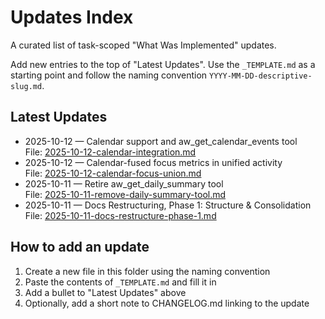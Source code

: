 # Updates Index

A curated list of task-scoped "What Was Implemented" updates.

Add new entries to the top of "Latest Updates". Use the `_TEMPLATE.md` as a starting point and follow the naming convention `YYYY-MM-DD-descriptive-slug.md`.

## Latest Updates

- 2025-10-12 — Calendar support and aw_get_calendar_events tool  
  File: [2025-10-12-calendar-integration.md](./2025-10-12-calendar-integration.md)
- 2025-10-12 — Calendar-fused focus metrics in unified activity  
  File: [2025-10-12-calendar-focus-union.md](./2025-10-12-calendar-focus-union.md)
- 2025-10-11 — Retire aw_get_daily_summary tool  
  File: [2025-10-11-remove-daily-summary-tool.md](./2025-10-11-remove-daily-summary-tool.md)
- 2025-10-11 — Docs Restructuring, Phase 1: Structure & Consolidation  
  File: [2025-10-11-docs-restructure-phase-1.md](./2025-10-11-docs-restructure-phase-1.md)

## How to add an update

1. Create a new file in this folder using the naming convention
2. Paste the contents of `_TEMPLATE.md` and fill it in
3. Add a bullet to "Latest Updates" above
4. Optionally, add a short note to CHANGELOG.md linking to the update
